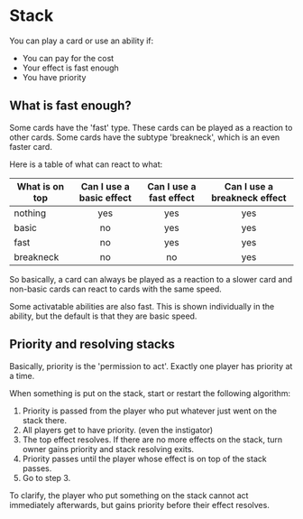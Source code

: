 # Stack

You can play a card or use an ability if:

* You can pay for the cost
* Your effect is fast enough
* You have priority

## What is fast enough?

Some cards have the 'fast' type. These cards can be played as a reaction to other cards. Some cards have the subtype 'breakneck', which is an even faster card.

Here is a table of what can react to what:

|What is on top|Can I use a basic effect|Can I use a fast effect|Can I use a breakneck effect|
|---|:---:|:---:|:---:|
|nothing|yes|yes|yes|
|basic|no|yes|yes|
|fast|no|yes|yes|
|breakneck|no|no|yes|

So basically, a card can always be played as a reaction to a slower card and non-basic cards can react to cards with the same speed.

Some activatable abilities are also fast. This is shown individually in the ability, but the default is that they are basic speed.

## Priority and resolving stacks

Basically, priority is the 'permission to act'. Exactly one player has priority at a time.

When something is put on the stack, start or restart the following algorithm: 

1. Priority is passed from the player who put whatever just went on the stack there. 
2. All players get to have priority. (even the instigator)
3. The top effect resolves. If there are no more effects on the stack, turn owner gains priority and stack resolving exits.
4. Priority passes until the player whose effect is on top of the stack passes.
5. Go to step 3.


To clarify, the player who put something on the stack cannot act immediately afterwards, but gains priority before their effect resolves. 
